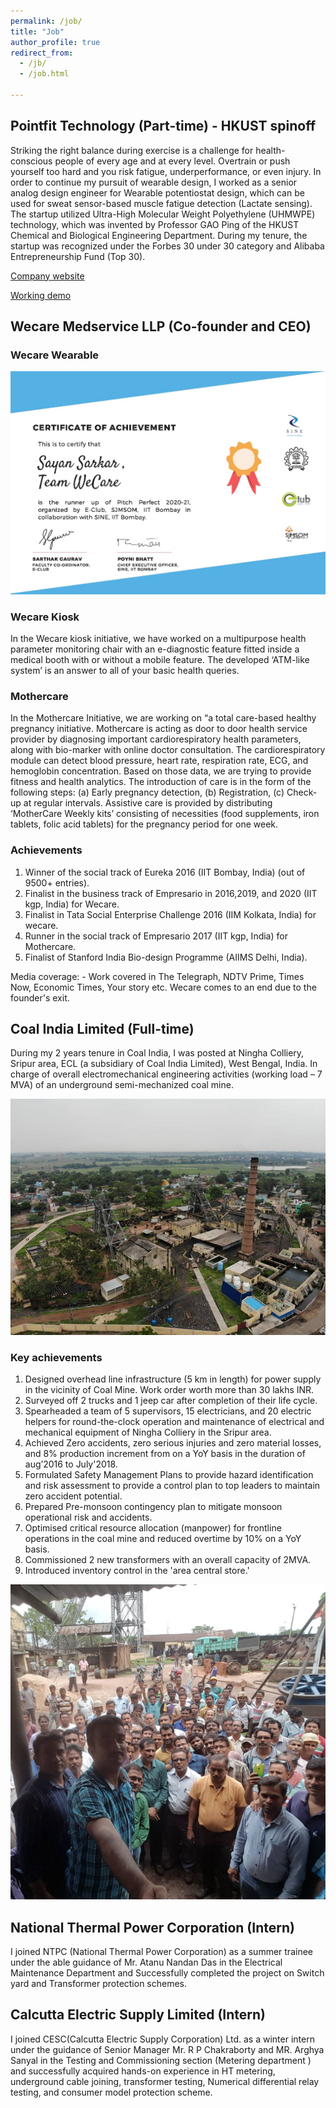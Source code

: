 ```yaml
---
permalink: /job/
title: "Job"
author_profile: true
redirect_from: 
  - /jb/
  - /job.html

---
```


## Pointfit Technology (Part-time) - HKUST spinoff
Striking the right balance during exercise is a challenge for health-conscious people of every age and at every level. Overtrain or push yourself too hard and you risk fatigue, underperformance, or even injury. In order to continue my pursuit of wearable design, I worked as a senior analog design engineer for Wearable potentiostat design, which can be used for sweat sensor-based muscle fatigue detection (Lactate sensing). The startup utilized Ultra-High Molecular Weight Polyethylene (UHMWPE) technology, which was invented by Professor GAO Ping of the HKUST Chemical and Biological Engineering Department. During my tenure, the startup was recognized under the Forbes 30 under 30 category and Alibaba Entrepreneurship Fund (Top 30).

[Company website](https://pointfittech.com/")

[Working demo](https://www.facebook.com/hkust/videos/2612826205532662)

## Wecare Medservice LLP (Co-founder and CEO)

### Wecare Wearable 
![plot](/images/sine.jpg)

### Wecare Kiosk 
In the Wecare kiosk initiative, we have worked on a multipurpose health parameter monitoring chair with an e-diagnostic feature fitted inside a medical booth with or without a mobile feature. The developed ‘ATM-like system’ is an answer to all of your basic health queries.

### Mothercare
In the Mothercare Initiative, we are working on “a total care-based healthy pregnancy initiative. Mothercare is acting as door to door health service provider by diagnosing important cardiorespiratory health parameters, along with bio-marker with online doctor consultation. The cardiorespiratory module can detect blood pressure, heart rate, respiration rate, ECG, and hemoglobin concentration. Based on those data, we are trying to provide fitness and health analytics. The introduction of care is in the form of the following steps: (a) Early pregnancy detection, (b) Registration, (c) Check-up at regular intervals. Assistive care is provided by distributing ‘MotherCare Weekly kits’ consisting of necessities (food supplements, iron tablets, folic acid tablets) for the pregnancy period for one week.

### Achievements
1. Winner of the social track of Eureka 2016 (IIT Bombay, India) (out of 9500+ entries).
2. Finalist in the business track of Empresario in 2016,2019, and 2020 (IIT kgp, India) for Wecare. 
3. Finalist in Tata Social Enterprise Challenge 2016 (IIM Kolkata, India) for wecare. 
4. Runner in the social track of Empresario 2017 (IIT kgp, India) for Mothercare.
5. Finalist of Stanford India Bio-design Programme (AIIMS Delhi, India).

Media coverage: - Work covered in The Telegraph, NDTV Prime, Times Now, Economic Times, Your story etc.
Wecare comes to an end due to the founder's exit. 

## Coal India Limited (Full-time)

During my 2 years tenure in Coal India, I was posted at Ningha Colliery, Sripur area, ECL (a subsidiary of Coal India Limited), West Bengal, India. In charge of overall electromechanical engineering activities (working load – 7 MVA) of an underground semi-mechanized coal mine.

![plot](/images/IMG-20211007-WA0018.jpg)

### Key achievements ###
1. Designed overhead line infrastructure (5 km in length) for power supply in the vicinity of Coal Mine. Work order worth more than 30 lakhs INR.
2. Surveyed off 2 trucks and 1 jeep car after completion of their life cycle.
3. Spearheaded a team of 5 supervisors, 15 electricians, and 20 electric helpers for round-the-clock operation and maintenance of electrical and mechanical equipment of Ningha Colliery in the Sripur area.
4. Achieved Zero accidents, zero serious injuries and zero material losses, and 8% production increment from on a YoY basis in the duration of aug’2016 to July'2018.
5. Formulated Safety Management Plans to provide hazard identification and risk assessment to provide a control plan to top leaders to maintain zero accident potential.
6. Prepared Pre-monsoon contingency plan to mitigate monsoon operational risk and accidents.
7. Optimised critical resource allocation (manpower) for frontline operations in the coal mine and reduced overtime by 10% on a YoY basis.
8. Commissioned 2 new transformers with an overall capacity of 2MVA.
9. Introduced inventory control in the 'area central store.'

![plot](/images/cil.jpg)

## National Thermal Power Corporation (Intern)

I joined NTPC (National Thermal Power Corporation) as a summer trainee under the able guidance of Mr. Atanu Nandan Das in the Electrical Maintenance Department and Successfully completed the project on Switch yard and Transformer protection schemes.

## Calcutta Electric Supply Limited (Intern)
I joined CESC(Calcutta Electric Supply Corporation) Ltd. as a winter intern under the guidance of Senior Manager Mr. R P Chakraborty and MR. Arghya Sanyal in the Testing and Commissioning section (Metering department ) and successfully acquired hands-on experience in HT metering, underground cable joining, transformer testing, Numerical differential relay testing, and consumer model protection scheme.
